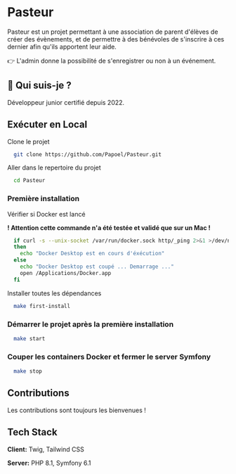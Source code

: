 # Pasteur

Pasteur est un projet permettant à une association de parent d'élèves de créer des évènements, et de permettre à des bénévoles de s'inscrire à ces dernier afin qu'ils apportent leur aide.

👉 L'admin donne la possibilité de s'enregistrer ou non à un événement.

## 🚀 Qui suis-je ?


Développeur junior certifié depuis 2022.

## Exécuter en Local

Clone le projet

```bash
  git clone https://github.com/Papoel/Pasteur.git
```

Aller dans le repertoire du projet

```bash
  cd Pasteur
```
### Première installation

Vérifier si Docker est lancé

**! Attention cette commande n'a été testée et validé que sur un Mac !**


```bash
  if curl -s --unix-socket /var/run/docker.sock http/_ping 2>&1 >/dev/null
  then
    echo "Docker Desktop est en cours d'éxécution"
  else
    echo "Docker Desktop est coupé ... Demarrage ..."
    open /Applications/Docker.app
  fi
```

Installer toutes les dépendances

```bash
  make first-install
```

### Démarrer le projet après la première installation

```bash
  make start
```

### Couper les containers Docker et fermer le server Symfony

```bash
  make stop
```

## Contributions

Les contributions sont toujours les bienvenues !

## Tech Stack

**Client:** Twig, Tailwind CSS

**Server:** PHP 8.1, Symfony 6.1
